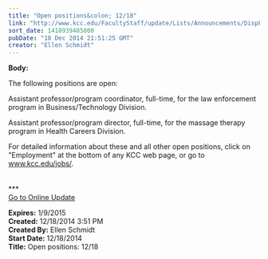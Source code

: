 ```yaml
---
title: "Open positions&colon; 12/18"
link: "http://www.kcc.edu/FacultyStaff/update/Lists/Announcements/DispForm.aspx?ID=1780"
sort_date: 1418939485000
pubDate: "18 Dec 2014 21:51:25 GMT"
creator: "Ellen Schmidt"
---
```


<div><b>Body:</b> <div class="ExternalClass647FB8A628EB427CAA114DB9653E3B20"><p>The following positions are open:</p>
<p>Assistant professor/program coordinator, full-time, for the law enforcement program in Business/Technology Division.</p>
<p>Assistant professor/program director, full-time, for the massage therapy program in Health Careers Division.</p>
<p>For detailed information about these and all other open positions, click on &quot;Employment&quot; at the bottom of any KCC web page, or go to <a href="/jobs/">www.kcc.edu/jobs/</a>.<br />​<br /><br />***<br /><a href="/update">Go to Online Update</a><br /></p></div></div>
<div><b>Expires:</b> 1/9/2015</div>
<div><b>Created:</b> 12/18/2014 3:51 PM</div>
<div><b>Created By:</b> Ellen Schmidt</div>
<div><b>Start Date:</b> 12/18/2014</div>
<div><b>Title:</b> Open positions: 12/18</div>
